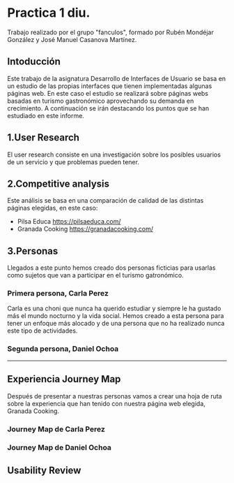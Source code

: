 # Practica 1 diu.
Trabajo realizado por el grupo "fanculos", formado por Rubén Mondéjar González y José Manuel Casanova Martínez.
## Intoducción
Este trabajo de la asignatura Desarrollo de Interfaces de Usuario se basa en un estudio de las propias interfaces que tienen implementadas algunas páginas web. En este caso el estudio se realizará sobre páginas webs basadas en turismo gastronómico aprovechando su demanda en crecimiento.
A continuación se irán destacando los puntos que se han estudiado en este informe.
## 1.User Research
El user research consiste en una investigación sobre los posibles usuarios de un servicio y que problemas pueden tener.
## 2.Competitive analysis
Este análisis se basa en una comparación de calidad de las distintas páginas elegidas, en este caso:
  - Pilsa Educa https://pilsaeduca.com/
  - Granada Cooking https://granadacooking.com/
## 3.Personas
Llegados a este punto hemos creado dos personas ficticias para usarlas como sujetos que van a participar en el turismo gatronómico.
### Primera persona, Carla Perez
Carla es una choni que nunca ha querido estudiar y siempre le ha gustado más el mundo nocturno y la vida social. Hemos creado a esta persona para tener un enfoque más alocado y de una persona que no ha realizado nunca este tipo de actividades.
### Segunda persona, Daniel Ochoa
---
## Experiencia Journey Map
Después de presentar a nuestras personas vamos a crear una hoja de ruta sobre la experiencia que han tenido con nuestra página web elegida, Granada Cooking.
### Journey Map de Carla Perez
### Journey Map de Daniel Ochoa

## Usability Review

